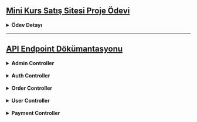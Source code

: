 
## <u> Mini Kurs Satış Sitesi Proje Ödevi</u>

<details>
<summary><strong>Ödev Detayı</strong></summary>

## Projenin Amacı
Bu proje, katmanlı mimari kullanılarak bir kurs satış sitesi geliştirilmesini amaçlar. MVC ve API entegrasyonu, JWT tabanlı kimlik doğrulama ile sağlanacak, kullanıcılar kursları görüntüleyip satın alabilecektir.

---

## Proje Gereksinimleri

### 1. Katmanlı Mimari (N-Layer Architecture veya Clean Architecture)
- **Katman Yapısı**:
  - **Data Access Layer**: Veri tabanıyla iletişimi sağlayacak.
  - **Business Logic Layer**: İş kurallarını ve veri işleme mantığını barındıracak.
  - **Presentation Layer**: Kullanıcı arayüzü (MVC).

---

### 2. MVC Uygulaması

#### Kullanıcı Arayüzü
- **Kurs Kataloğu**: Tüm kurslar, adı, açıklaması, fiyatı ve kategorisiyle listelenmeli.
- **Kurs Detayları**: Kurs hakkında detaylar ve sepete ekleme özelliği.
- **Sipariş Sayfası**: Kullanıcı sepetteki kursları görüp sipariş verebilmeli.
- **Ödeme Sayfası**: Ödeme bilgileri alınarak işlem tamamlanmalı.

#### Kimlik Doğrulama
- JWT tabanlı kimlik doğrulama, MVC ile API arasında güvenli bağlantı sağlayacak.

#### Sayfa Yapısı
1. **Kurs Kataloğu Sayfası**
   - Tüm kursları listeleme.
2. **Kurs Detay Sayfası**
   - Detay gösterimi ve sepete ekleme.
3. **Sipariş Sayfası**
   - Sepet ve satın alma işlemleri.
4. **Ödeme Sayfası**
   - Ödeme bilgilerini alarak işlemi sonlandırma.

---

### 3. API Uygulaması

#### Genel Gereksinimler
- JWT tabanlı kimlik doğrulama.
- Aşağıdaki endpoint'ler sağlanmalıdır:

#### Endpoints
1. **Catalog Endpoints**
   - Kurs listeleme ve filtreleme.
   - Kurs detaylarını sağlama.
2. **Order Endpoints**
   - Sipariş kaydetme.
   - Sipariş detaylarını görüntüleme.
   - Kullanıcının geçmiş siparişlerini görüntüleme.
3. **Payment Endpoints**
   - Ödeme işlemleri.
   - Ödemenin başarıyla tamamlandığını doğrulama.
4. **User Management Endpoints**
   - Kullanıcı oluşturma, güncelleme, silme.

---

### 4. Veritabanı ve Veri İşlemleri
- **Kurslar**: Ad, açıklama, fiyat, kategori bilgilerini içeren tablo.
- **Kullanıcılar**: Kullanıcı bilgilerini güvenli şekilde saklayan tablo.
- **Siparişler**: Kullanıcının satın aldığı kursları içeren tablo.
- **Ödemeler**: Ödeme bilgilerini içeren tablo.

#### ORM Kullanımı
- Entity Framework gibi bir ORM kullanılarak CRUD işlemleri yapılmalı.

---

### 5. JWT Tabanlı Güvenlik
- Kullanıcı giriş işlemi sonrası JWT token almalı.
- MVC uygulaması, token ile API’ye yetkili istek göndermeli.
- Yetkilendirme, her kullanıcının sadece kendi verilerine erişmesini sağlayacak şekilde yapılandırılmalı.

---

### 6. Ekstra Gereksinimler
1. **Hata Yönetimi ve Logging**
   - Kullanıcı dostu hata mesajları.
   - Hata loglarının tutulması.
2. **Validasyon**
   - Form girişleri ve API istekleri doğrulanmalı.
3. **UI/UX Geliştirme**
   - Kullanıcı dostu ve işlevsel bir arayüz tasarımı.
4. **Dokümantasyon**
   - API uç noktalarının kullanımıyla ilgili bir dokümantasyon.
</details>

***


## <u>API Endpoint Dökümantasyonu</u>

<details>
<summary><strong>Admin Controller</strong></summary>
<details>
  <summary>Kategori İşlemleri</summary>

  **1. Yeni Kategori Oluştur**  
- **Açıklama:** Yeni bir kategori oluşturur.  
- **HTTP Metodu:** `POST`  
- **URL:** `/Admin/category`  
- **Request Body:**
    ```json
    {
      "name": "Programming"
    }
    ```

**2. Kategori Güncelle**  
- **Açıklama:** Var olan bir kategoriyi günceller.  
- **HTTP Metodu:** `PUT`  
- **URL:** `/Admin/category`  
- **Request Body:**
    ```json
    {
      "id": "d8e1c9d0-465f-4d1f-bb62-c3bcfa4b0f84",
      "name": "Advanced Programming"
    }
    ```
**3. Kategori sil**  
- **Açıklama:** Belirtilen kategoriyi siler.  
- **HTTP Metodu:** `DELETE`  
- **URL:** `/Admin/category/{id}` 
- **Request Body:**
    ```json
    {
      "status": "Success",
      "message": "Category deleted successfully."   
    }
    ```
**4. Tüm Kategorileri Getir**  
- **Açıklama:** Tüm kategorileri listeler.  
- **HTTP Metodu:** `GET`  
- **URL:** `/Admin/category`  
- **Response Body:**
    ```json
    {
      "status": "Success",
      "data": [
        {
          "id": "d8e1c9d0-465f-4d1f-bb62-c3bcfa4b0f84",
          "name": "Programming",
          "createdDate": "2023-11-25T14:35:00",
          "updatedDate": "2023-11-25T14:35:00"
        },
        {
          "id": "a7d3e1c9-d950-44c1-aa84-c3ba5a7f9a32",
          "name": "Advanced Programming",
          "createdDate": "2023-11-20T12:15:00",
          "updatedDate": "2023-11-22T10:30:00"
        }
      ]
    }
    ```

**5. Kategori Detay Getir**  
- **Açıklama:** Belirtilen kategoriye ait detayları döner.  
- **HTTP Metodu:** `GET`  
- **URL:** `/Admin/category/{id}`  
- **Response Body:**
    ```json
    {
      "status": "Success",
      "data": {
        "id": "d8e1c9d0-465f-4d1f-bb62-c3bcfa4b0f84",
        "name": "Programming",
        "createdDate": "2023-11-25T14:35:00",
        "updatedDate": "2023-11-25T14:35:00"
      }
    }
    ```
   
</details>

<details>
  <summary>Kurs İşlemleri</summary>

**1. Yeni Kurs Oluştur**  
- **Açıklama:** Yeni bir kurs oluşturur.  
- **HTTP Metodu:** `POST`  
- **URL:** `/Admin/course`  
- **Request Body:**
    ```json
    {
      "name": "Introduction to C#",
      "description": "Learn the basics of C# programming.",
      "price": 49.99,
      "categoryId": "a1b2c3d4-5678-9101-1121-314151617181"
    }
    ```
- **Response Body:**
    ```json
    {
      "status": "Success",
      "data": "e1f2g3h4-1234-5678-9101-112131415161"
    }
    ```

**2. Kurs Güncelle**  
- **Açıklama:** Var olan bir kursu günceller.  
- **HTTP Metodu:** `PUT`  
- **URL:** `/Admin/course`  
- **Request Body:**
    ```json
    {
      "id": "e1f2g3h4-1234-5678-9101-112131415161",
      "name": "Advanced C#",
      "description": "Dive deep into C# programming concepts.",
      "price": 69.99,
      "categoryId": "a1b2c3d4-5678-9101-1121-314151617181"
    }
    ```
- **Response Body:**
    ```json
    {
      "status": "Success",
      "message": "Course updated successfully."
    }
    ```

  **3. Kurs Sil**  
- **Açıklama:** Belirtilen kursu siler.  
- **HTTP Metodu:** `DELETE`  
- **URL:** `/Admin/course/{id}`  
- **Response Body:**
    ```json
    {
      "status": "Success",
      "message": "Course deleted successfully."
    }
    ```

  **4. Tüm Kursları Getir**  
- **Açıklama:** Sistemdeki tüm kursları listeler.  
- **HTTP Metodu:** `GET`  
- **URL:** `/Admin/course`  
- **Response Body:**
    ```json
    {
      "status": "Success",
      "data": [
        {
          "id": "e1f2g3h4-1234-5678-9101-112131415161",
          "name": "Introduction to C#",
          "description": "Learn the basics of C# programming.",
          "price": 49.99,
          "categoryName": "Programming",
          "createdDate": "2023-11-25T14:35:00",
          "updatedDate": "2023-11-25T14:35:00"
        }
      ]
    }
    ```

  **5. Kurs Detay Getir**  
- **Açıklama:** Belirtilen kursa ait detayları döner.  
- **HTTP Metodu:** `GET`  
- **URL:** `/Admin/course/{id}`  
- **Response Body:**
    ```json
    {
      "status": "Success",
      "data": {
        "id": "e1f2g3h4-1234-5678-9101-112131415161",
        "name": "Introduction to C#",
        "description": "Learn the basics of C# programming.",
        "price": 49.99,
        "categoryName": "Programming",
        "createdDate": "2023-11-25T14:35:00",
        "updatedDate": "2023-11-25T14:35:00"
      }
    }
    ```

  **6. Belirli Bir Kategoriye Ait Kursları Getir**  
- **Açıklama:** Belirtilen kategoriye ait kursları listeler.  
- **HTTP Metodu:** `GET`  
- **URL:** `/GetCoursesByCategoryAsync/{categoryId}`  
- **Response Body:**
    ```json
    {
      "status": "Success",
      "data": [
        {
          "id": "e1f2g3h4-1234-5678-9101-112131415161",
          "name": "Introduction to C#",
          "description": "Learn the basics of C# programming.",
          "price": 49.99,
          "categoryName": "Programming",
          "createdDate": "2023-11-25T14:35:00",
          "updatedDate": "2023-11-25T14:35:00"
        }
      ]
    }
    ```

</details>
<details>
  <summary>User İşlemleri</summary>
  
  **1. Role Ekleme**  
 - **Açıklama:** Belirtilen kullanıcıya "admin" rolü ekler.  
 - **HTTP Metodu:** `POST`  
 - **URL:** `/Admin/AddRoleToUser/{UserId}`  
 - **Request Body:** (Burada body kullanılmaz, URL'den alınır)
 - **Response Body:**
    ```json
    {
        "status": "Success",
        "message": "Role added successfully."
    }
    ```
**2. Kullanıcıları Listele**  
- **Açıklama:** Tüm kullanıcıları ve her kullanıcının ilgili bilgilerini döner (Email, Kullanıcı adı, Cüzdan, Siparişler).  
- **HTTP Metodu:** `GET`  
- **URL:** `/Admin/AllUser`
- **Response Body:**
    ```json
    {
        "status": "Success",
        "data": [
          {
            "id": "user-id-123",
            "userName": "john_doe",
            "email": "john.doe@example.com",
            "wallet": 100.50,
            "orders": [
              {
                "id": "order-id-1"
              }
            ]
          }
        ]
    }
    ```

</details>
</details>
<br>
<details>
<summary><strong>Auth Controller</strong></summary>
  
**1. Kullanıcı Girişi** 
- **Açıklama:** Kullanıcı, sağladığı e-posta ve şifre ile sisteme giriş yapar. Eğer e-posta ve şifre doğruysa bir token döner.  
- **HTTP Metodu:** `POST`  
- **URL:** `/Auth/signin`  
- **Request Body:**
    ```json
    {
        "Email": "user@example.com",
        "Password": "userPassword123"
    }
    ```
- **Response Body:**
    ```json
    {
        "status": "Success",
        "data": {
          "accessToken": "eyJhbGciOiJIUzI1NiIsInR5cCI6IkpXVCJ9.eyJ1c2VySWQiOiIxMjM0NTY3ODkwIiwibmFtZSI6IkpvaG4gRG9lIiwiZW1haWwiOiJqb2huLmRvZUBleGFtcGxlLmNvbSIsInRva2VuX2lkIjoiZjE2ZTczZDEtZDJhZC00ZThmLTkyYTItM2I2OTlhYmNiM2VhIiwibmFtZWRhdGEiOiJXYWx...
        }
    }
    ```

**2. Client Credential ile Giriş**

- **Açıklama:** Client, sağladığı `ClientId` ve `ClientSecret` ile giriş yapar. Giriş başarılıysa bir token döner.  
- **HTTP Metodu:** `POST`  
- **URL:** `/Auth/SignInClientCredential`  
- **Request Body:**
    ```json
      {
        "ClientId": "yourClientId",
        "ClientSecret": "yourClientSecret"
      }
    ```
- **Response Body:**
    ```json
      {
        "status": "Success",
        "data": {
          "accessToken": "eyJhbGciOiJIUzI1NiIsInR5cCI6IkpXVCJ9.eyJjbGllZW50SWQiOiJ5b3VyQ2xpZW50SWQiLCJ0b2tlbl9pZCI6ImZlZDczM2YtZDk5Yy00ZDJhLTg3YjYtYTgyYzYwOTNlZDhlIiwibmFtZWRhdGEiOiJXYWx...
        }
    }
    ```
</details>
</details>

<br>
<details>
<summary><strong>Order Controller</strong></summary>
<details>
  <summary>Order İşlemleri</summary>

**1. Sipariş Oluştur** 
- **Açıklama:** Kullanıcının sepetindeki ürünler üzerinden sipariş oluşturur ve toplam fiyat hesaplanır.
- **HTTP Metodu:** `POST`  
- **URL:** `/order`  
- **Request Body:**
    ```json
    {
        "UserId": "12345678-90ab-cdef-1234-567890abcdef",
        "BasketId": "abcdef12-3456-7890-abcd-ef1234567890"
      }
    ```
- **Response Body:**
    ```json
    {
        "status": "Success",
        "data": "abcdef12-3456-7890-abcd-ef1234567890"  // Sipariş ID'si
    }
    ```
**2. Sipariş Sil**
- **Açıklama:** Belirtilen ID'ye ait siparişi siler.  
- **HTTP Metodu:** `DELETE`  
- **URL:** `/order/{id}`  
- **Path Parametreleri:**
    - `id`: Silinecek siparişin ID'si.
- **Response Body:**
    ```json
    {
        "status": "Success",
        "data": null
    }
    ```

**3. Sipariş Detayı Getir**
- **Açıklama:** Belirtilen ID'ye ait siparişin detaylarını döner.  
- **HTTP Metodu:** `GET`  
- **URL:** `/order/{id}`  
- **Path Parametreleri:**
    - `id`: Getirilecek siparişin ID'si.
- **Response Body:**
    ```json
    {
        "status": "Success",
        "data": {
          "Id": "abcdef12-3456-7890-abcd-ef1234567890",
          "UserId": "12345678-90ab-cdef-1234-567890abcdef",
          "Wallet": 100.00,
          "BasketItemInCourseResponses": [
            {
              "Id": "courseId",
              "BasketId": "basketId",
              "BasketItemId": "basketItemId",
              "CategoryName": "Programming",
              "Name": "Introduction to C#",
              "CreatedDate": "2023-11-25T14:35:00",
              "Price": 49.99,
              "Quantity": 1,
              "Description": "Learn the basics of C# programming."
            }
          ],
          "CreatedDate": "2023-11-25T14:35:00",
          "UpdatedDate": "2023-11-25T14:35:00",
          "TotalAmount": 49.99,
          "Status": "Waiting"
        }
    }
     ```
**4. Tüm Siparişleri Listele**
- **Açıklama:** Sistemdeki tüm siparişlerin özet bilgilerini döner.  
- **HTTP Metodu:** `GET`  
- **URL:** `/order`  
- **Response Body:**
    ```json
    {
        "status": "Success",
        "data": [
          {
            "Id": "abcdef12-3456-7890-abcd-ef1234567890",
            "UserId": "12345678-90ab-cdef-1234-567890abcdef",
            "CreatedDate": "2023-11-25T14:35:00",
            "TotalAmount": 49.99,
            "Status": "Waiting"
          }
        ]
    }
    ```
**5. Kullanıcıya Ait Siparişleri Listele**
- **Açıklama:** Belirtilen kullanıcı ID'sine ait siparişleri döner.  
- **HTTP Metodu:** `GET`  
- **URL:** `/order/GetOrderByUser/{id}`  
- **Path Parametreleri:**
    - `id`: Kullanıcı ID'si.
- **Response Body:**
    ```json
    {
        "status": "Success",
        "data": [
          {
            "Id": "abcdef12-3456-7890-abcd-ef1234567890",
            "UserId": "12345678-90ab-cdef-1234-567890abcdef",
            "CreatedDate": "2023-11-25T14:35:00",
            "UpdatedDate": "2023-11-25T14:40:00",
            "TotalAmount": 49.99,
            "Status": "Waiting"
          }
        ]
    }
     ```
</details>

<details>
<summary>Sepet İşlemleri</summary>

**1. Sepete Kurs Ekle**
- **Açıklama:** Kullanıcıya ait sepete ürün ekler veya miktarını artırır.  
- **HTTP Metodu:** `POST`  
- **URL:** `/api/basket`  
- **Request Body:**
    ```json
    {
        "UserId": "12345678-90ab-cdef-1234-567890abcdef",
        "CourseId": "abcdef12-3456-7890-abcd-ef1234567890",
        "Quantity": 2
    }
    ```
- **Response Body:**
    ```json
    {
        "status": "Success",
        "data": "12345678-90ab-cdef-1234-567890abcdef" // Sepet ID'si
    }
    ```
**2. Sepetteki Kursu Sil**
- **Açıklama:** Kullanıcıya ait sepetten belirtilen kursu kaldırır.  
- **HTTP Metodu:** `DELETE`  
- **URL:** `/basket/DeleteCourseFromBasketAsync/{UserId}/{BasketItemId}`  
- **Path Parametreleri:**
    - `UserId`: Kullanıcının ID'si.
    - `BasketItemId`: Silinecek sepet öğesinin ID'si.
- **Response Body:**
    ```json
    {
        "status": "Success",
        "data": null
    }
    ```
**3. Kullanıcının Sepetini Listele**
- **Açıklama:** Kullanıcıya ait tüm sepet öğelerini döner.  
- **HTTP Metodu:** `GET`  
- **URL:** `/basket/{UserId}`  
- **Path Parametreleri:**
    - `UserId`: Kullanıcının ID'si.
- **Response Body:**
    ```json
    {
        "status": "Success",
        "data": [
          {
            "Id": "basketitem-1",
            "BasketId": "basket-1",
            "BasketItemId": "basketitem-1",
            "Name": "Course A",
            "Price": 100.00,
            "Description": "Description of Course A",
            "Quantity": 1,
            "CreatedDate": "2024-01-01T00:00:00Z",
            "UpdatedDate": "2024-01-01T00:00:00Z"
          }
        ]
    }
    ```
**4. Sepeti Sil**
- **Açıklama:** Belirtilen ID'ye ait sepeti tamamen siler.  
- **HTTP Metodu:** `DELETE`  
- **URL:** `/basket/{id}`  
- **Path Parametreleri:**
    - `id`: Silinecek sepetin ID'si.
- **Response Body:**
    ```json
    {
        "status": "Success",
        "data": null
    }
    ```
</details>
</details>

<br>
<details>
<summary><strong>User Controller</strong></summary>

**1. Kullanıcı Kayıt Ol**
- **Açıklama:** Yeni bir kullanıcı oluşturur.  
- **HTTP Metodu:** `POST`  
- **URL:** `/user`  
- **Request Body:**
    ```json
    {
        "UserName": "johndoe",
        "Email": "johndoe@example.com",
        "Password": "Password123!",
        "Wallet": 100.00
    }
    ```
- **Response Body:**
    ```json
    {
        "status": "Success",
        "data": "12345678-90ab-cdef-1234-567890abcdef"  // Kullanıcı ID'si
    }
    ```
**2. Kullanıcı Güncelle**
- **Açıklama:** Mevcut bir kullanıcının bilgilerini günceller.  
- **HTTP Metodu:** `PUT`  
- **URL:** `/user`  
- **Request Body:**
    ```json
    {
        "Id": "12345678-90ab-cdef-1234-567890abcdef",
        "UserName": "johnupdated",
        "Email": "johnupdated@example.com",
        "Wallet": 200.00
    }
    ```
- **Response Body:**
    ```json
    {
        "status": "Success",
        "data": null
    }
    ```

**3. Kullanıcı Sil**
- **Açıklama:** Belirtilen ID'ye ait kullanıcıyı siler.  
- **HTTP Metodu:** `DELETE`  
- **URL:** `/{id}`  
- **Path Parametreleri:**
    - `id`: Silinecek kullanıcının ID'si.
- **Response Body:**
    ```json
    {
        "status": "Success",
        "data": null
    }
    ```

**4. Kullanıcı Bilgilerini Getir**
- **Açıklama:** Belirtilen ID'ye ait kullanıcı bilgilerini döner.  
- **HTTP Metodu:** `GET`  
- **URL:** `/user/{id}`  
- **Path Parametreleri:**
    - `id`: Kullanıcının ID'si.
- **Response Body:**
    ```json
    {
        "status": "Success",
        "data": {
          "Id": "12345678-90ab-cdef-1234-567890abcdef",
          "UserName": "johndoe",
          "Email": "johndoe@example.com",
          "Wallet": 100.00,
          "Orders": [
            {
              "Id": "abcdef12-3456-7890-abcd-ef1234567890"  // Kullanıcının sipariş ID'leri
            }
          ]
        }
    }
    ```
</details>

<br>

<details>
<summary><strong>Payment Controller</strong></summary>

**1. Kullanıcı Kayıt Ol**
- **Açıklama:** Kullanıcı bir sipariş için ödeme işlemini gerçekleştirir. Kullanıcının bakiyesi sipariş tutarını karşılamıyorsa hata döner.  
- **HTTP Metodu:** `POST`  
- **URL:** `/payment`  
- **Request Body:**
    ```json
    {
        "userId": "12345678-90ab-cdef-1234-567890abcdef",
        "OrderId": "abcdef12-3456-7890-abcd-ef1234567890"
    }
    ```
- **Response Body (Başarılı):**
    ```json
    {
        "status": "Success",
        "data": {
          "Id": "payment-1",
          "Amount": 200.00,
          "OrderId": "order-1",
          "PaymentDate": "2024-01-01T00:00:00Z",
          "PaymentStatus": "Completed"
        }
    }
    ```
- **Response Body (Hata - Yetersiz Bakiye):**
    ```json
    {
        "status": "Fail",
        "message": "insufficient balance:50.00"
    }
    ```
</details>
